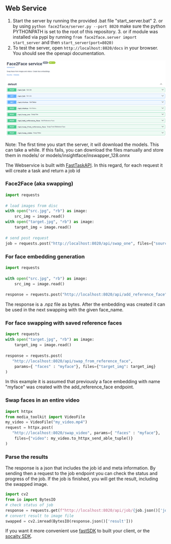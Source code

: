 
## Web Service

1. Start the server by running the provided .bat file "start_server.bat" 
   2. or by using `python face2face/server.py --port 8020` make sure the python PYTHONPATH is set to the root of this repository.
   3. or if module was installed via pypi by running `from face2face.server import start_server` and then `start_server(port=8020)`
2. To test the server, open `http://localhost:8020/docs` in your browser. You should see the openapi documentation.

![image of openapi server](docs/example_server.png)

Note: The first time you start the server, it will download the models. This can take a while.
If this fails, you can download the files manually and store them in models/ or models/insightface/inswapper_128.onnx

The Webservice is built with [FastTaskAPI](https://github.com/SocAIty/FastTaskAPI). 
In this regard, for each request it will create a task and return a job id

### Face2Face (aka swapping) 


```python
import requests

# load images from disc
with open("src.jpg", "rb") as image:
    src_img = image.read()
with open("target.jpg", "rb") as image:
    target_img = image.read()

# send post request
job = requests.post("http://localhost:8020/api/swap_one", files={"source_img": src_img, "target_img": target_img})
```

### For face embedding generation

```python
import requests

with open("src.jpg", "rb") as image:
    src_img = image.read()

response = requests.post("http://localhost:8020/api/add_reference_face", params={ "faces": "myface", "save": True}, files={"source_img": src_img})
```
The response is a .npz file as bytes. 
After the embedding was created it can be used in the next swapping with the given face_name.

### For face swapping with saved reference faces

```python
import requests
with open("target.jpg", "rb") as image:
    target_img = image.read()

response = requests.post(
   "http://localhost:8020/api/swap_from_reference_face", 
    params={ "faces" : "myface"}, files={"target_img": target_img}
)
```
In this example it is assumed that previously a face embedding with name "myface" was created with the add_reference_face endpoint.

### Swap faces in an entire video

```python
import httpx
from media_toolkit import VideoFile
my_video = VideoFile("my_video.mp4")
request = httpx.post(
   "http://localhost:8020/swap_video", params={ "faces" : "myface"}, 
    files={"video": my_video.to_httpx_send_able_tuple()}
)
```

### Parse the results

The response is a json that includes the job id and meta information.
By sending then a request to the job endpoint you can check the status and progress of the job.
If the job is finished, you will get the result, including the swapped image.
```python
import cv2
from io import BytesIO
# check status of job
response = requests.get(f"http://localhost:8020/api/job/{job.json()['job_id']}")
# convert result to image file
swapped = cv2.imread(BytesIO(response.json()['result']))
```
If you want it more convenient use [fastSDK](https://github.com/SocAIty/fastSDK) to built your client,
or the [socaity SDK](https://github.com/SocAIty/socaity).